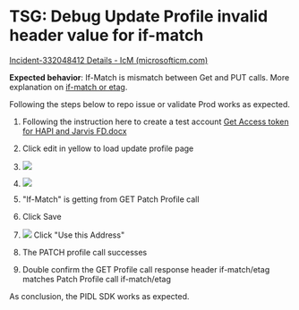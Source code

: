 # TSG: Debug Update Profile invalid header value for if-match

[Incident-332048412 Details - IcM (microsofticm.com)](https://portal.microsofticm.com/imp/v3/incidents/details/332048412/home)

**Expected behavior**: If-Match is mismatch between Get and PUT calls. More explanation on [if-match or etag](https://developer.mozilla.org/en-US/docs/Web/HTTP/Headers/If-Match).

Following the steps below to repo issue or validate Prod works as expected.

1. Following the instruction here to create a test account [Get Access token for HAPI and Jarvis FD.docx](https://microsoft-my.sharepoint.com/:w:/p/jiefan/ESpc2nV4zQ9KoJN-vgUzYAABo1bN625YnX1A6ILR9qyeQg?e=UxBhsm)
2. Click edit in yellow to load update profile page
3. ![](/images/livesite/1-c3edbe4fc1130697298748947179ea10.png)

4. ![](/images/livesite/1-9b033723876d0ac014b7df2314617cce.png)

5. "If-Match" is getting from GET Patch Profile call
6. Click Save
7. ![](/images/livesite/1-8750f8aa09c30ee60e3ad24c14fa20de.png)
    Click "Use this Address"
8. The PATCH profile call successes
9. Double confirm  the GET Profile call response header if-match/etag matches Patch Profile call if-match/etag

As conclusion, the PIDL SDK works as expected.